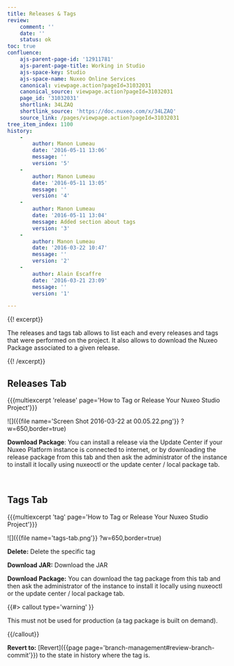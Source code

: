 ```yaml
---
title: Releases & Tags
review:
    comment: ''
    date: ''
    status: ok
toc: true
confluence:
    ajs-parent-page-id: '12911781'
    ajs-parent-page-title: Working in Studio
    ajs-space-key: Studio
    ajs-space-name: Nuxeo Online Services
    canonical: viewpage.action?pageId=31032031
    canonical_source: viewpage.action?pageId=31032031
    page_id: '31032031'
    shortlink: 34LZAQ
    shortlink_source: 'https://doc.nuxeo.com/x/34LZAQ'
    source_link: /pages/viewpage.action?pageId=31032031
tree_item_index: 1100
history:
    -
        author: Manon Lumeau
        date: '2016-05-11 13:06'
        message: ''
        version: '5'
    -
        author: Manon Lumeau
        date: '2016-05-11 13:05'
        message: ''
        version: '4'
    -
        author: Manon Lumeau
        date: '2016-05-11 13:04'
        message: Added section about tags
        version: '3'
    -
        author: Manon Lumeau
        date: '2016-03-22 10:47'
        message: ''
        version: '2'
    -
        author: Alain Escaffre
        date: '2016-03-21 23:09'
        message: ''
        version: '1'

---
```

{{! excerpt}}

The releases and tags tab allows to list each and every releases and tags that were performed on the project. It also allows to download the Nuxeo Package associated to a given release.

{{! /excerpt}}

## Releases Tab

{{{multiexcerpt 'release' page='How to Tag or Release Your Nuxeo Studio Project'}}}

![]({{file name='Screen Shot 2016-03-22 at 00.05.22.png'}} ?w=650,border=true)

**Download Package**: You can install a release via the Update Center if your Nuxeo Platform instance is connected to internet, or by downloading the release package from this tab and then ask the administrator of the instance to install it locally using nuxeoctl or the update center / local package tab.

&nbsp;

## Tags Tab

{{{multiexcerpt 'tag' page='How to Tag or Release Your Nuxeo Studio Project'}}}

![]({{file name='tags-tab.png'}} ?w=650,border=true)

**Delete:**&nbsp;Delete the specific tag

**Download JAR:**&nbsp;Download the JAR&nbsp;

**Download Package:**&nbsp;You can download the tag package from this tab and then&nbsp;ask the administrator of the instance to install it locally using nuxeoctl or the update center / local package tab.

{{#> callout type='warning' }}

This must not be used for production (a tag package is built on demand).

{{/callout}}

**Revert to:** [Revert]({{page page='branch-management#review-branch-commit'}}) to the state in history where the tag is.

&nbsp;
